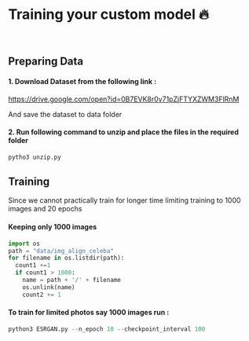 # Training your custom model :fire:
<br>

## Preparing Data
#### 1. Download Dataset from the following link : 
https://drive.google.com/open?id=0B7EVK8r0v71pZjFTYXZWM3FlRnM

And save the dataset to data folder

#### 2. Run following command to unzip and place the files in the required folder
```bash
pytho3 unzip.py
```

## Training
Since we cannot practically train for longer time limiting training to 1000 images and 20 epochs

#### Keeping only 1000 images
```python
import os
path = "data/img_align_celeba"
for filename in os.listdir(path):
  count1 +=1
  if count1 > 1000:
    name = path + '/' + filename
    os.unlink(name)
    count2 += 1
```
#### To train for limited photos say 1000 images run :
```python
python3 ESRGAN.py --n_epoch 10 --checkpoint_interval 100
```
